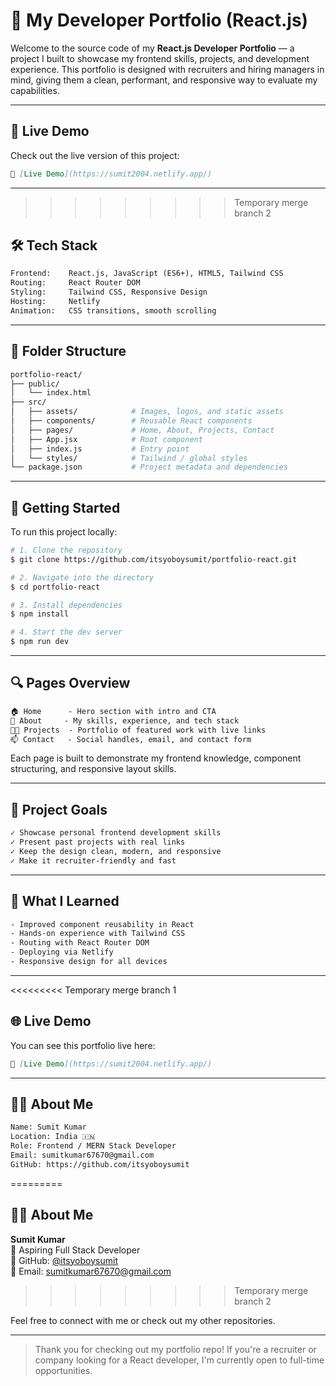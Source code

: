 # 💼 My Developer Portfolio (React.js)

Welcome to the source code of my **React.js Developer Portfolio** — a project I built to showcase my frontend skills, projects, and development experience. This portfolio is designed with recruiters and hiring managers in mind, giving them a clean, performant, and responsive way to evaluate my capabilities.

---

## 🚀 Live Demo

Check out the live version of this project:

```md
🔗 [Live Demo](https://sumit2004.netlify.app/)
```

---

>>>>>>>>> Temporary merge branch 2
## 🛠️ Tech Stack

```txt
Frontend:    React.js, JavaScript (ES6+), HTML5, Tailwind CSS
Routing:     React Router DOM
Styling:     Tailwind CSS, Responsive Design
Hosting:     Netlify
Animation:   CSS transitions, smooth scrolling
```

---

## 📁 Folder Structure

```bash
portfolio-react/
├── public/
│   └── index.html
├── src/
│   ├── assets/            # Images, logos, and static assets
│   ├── components/        # Reusable React components
│   ├── pages/             # Home, About, Projects, Contact
│   ├── App.jsx            # Root component
│   ├── index.js           # Entry point
│   └── styles/            # Tailwind / global styles
└── package.json           # Project metadata and dependencies
```

---

## 🚀 Getting Started

To run this project locally:

```bash
# 1. Clone the repository
$ git clone https://github.com/itsyoboysumit/portfolio-react.git

# 2. Navigate into the directory
$ cd portfolio-react

# 3. Install dependencies
$ npm install

# 4. Start the dev server
$ npm run dev
```

---

## 🔍 Pages Overview

```txt
🏠 Home      - Hero section with intro and CTA
👤 About     - My skills, experience, and tech stack
🧑‍💻 Projects  - Portfolio of featured work with live links
📫 Contact   - Social handles, email, and contact form
```

Each page is built to demonstrate my frontend knowledge, component structuring, and responsive layout skills.

---

## 🎯 Project Goals

```txt
✓ Showcase personal frontend development skills
✓ Present past projects with real links
✓ Keep the design clean, modern, and responsive
✓ Make it recruiter-friendly and fast
```

---

## 🧠 What I Learned

```txt
- Improved component reusability in React
- Hands-on experience with Tailwind CSS
- Routing with React Router DOM
- Deploying via Netlify
- Responsive design for all devices
```

---

<<<<<<<<< Temporary merge branch 1
## 🌐 Live Demo

You can see this portfolio live here:

```md
🔗 [Live Demo](https://sumit2004.netlify.app/)
```

---

## 🙋‍♂️ About Me

```txt
Name: Sumit Kumar
Location: India 🇮🇳
Role: Frontend / MERN Stack Developer
Email: sumitkumar67670@gmail.com
GitHub: https://github.com/itsyoboysumit
```
=========

## 🙋‍♂️ About Me

**Sumit Kumar**  
💼 Aspiring Full Stack Developer  
🔗 GitHub: [@itsyoboysumit](https://github.com/itsyoboysumit)  
📧 Email: [sumitkumar67670@gmail.com](mailto:sumitkumar67670@gmail.com)

>>>>>>>>> Temporary merge branch 2

Feel free to connect with me or check out my other repositories.

---

> Thank you for checking out my portfolio repo! If you're a recruiter or company looking for a React developer, I'm currently open to full-time opportunities.

